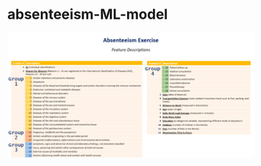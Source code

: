 # absenteeism-ML-model

![Reasons for absence groups](https://github.com/MihaiBenche/absenteeism-ML-model/blob/main/feature%20descriptions.png)